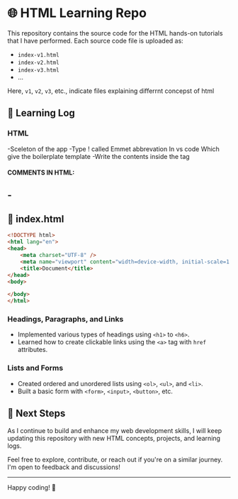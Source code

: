  
# 🌐 HTML Learning Repo

This repository contains the source code for the HTML hands-on tutorials that I have performed. Each source code file is uploaded as:  

- `index-v1.html`  
- `index-v2.html`  
- `index-v3.html`  
- ...  

Here, `v1`, `v2`, `v3`, etc., indicate files explaining differrnt concepst of html

## 📘 Learning Log

###  HTML 
-Sceleton of the app 
-Type !  called Emmet abbrevation In vs code  Which give the boilerplate template
-Write the contents inside the <body> </body> tag 
#### COMMENTS IN HTML:
-<!-- this is the line to be commented -->    
-


## 📄 index.html

```html
<!DOCTYPE html>
<html lang="en">
<head>
    <meta charset="UTF-8" />
    <meta name="viewport" content="width=device-width, initial-scale=1.0" />
    <title>Document</title>
</head>
<body>

</body>
</html>
``` 

### Headings, Paragraphs, and Links
- Implemented various types of headings using `<h1>` to `<h6>`.
- Learned how to create clickable links using the `<a>` tag with `href` attributes.

### Lists and Forms
- Created ordered and unordered lists using `<ol>`, `<ul>`, and `<li>`.
- Built a basic form with `<form>`, `<input>`, `<button>`, etc.

## 🚀 Next Steps

As I continue to build and enhance my web development skills, I will keep updating this repository with new HTML concepts, projects, and learning logs.

Feel free to explore, contribute, or reach out if you're on a similar journey. I'm open to feedback and discussions!

---

Happy coding! 🌱

